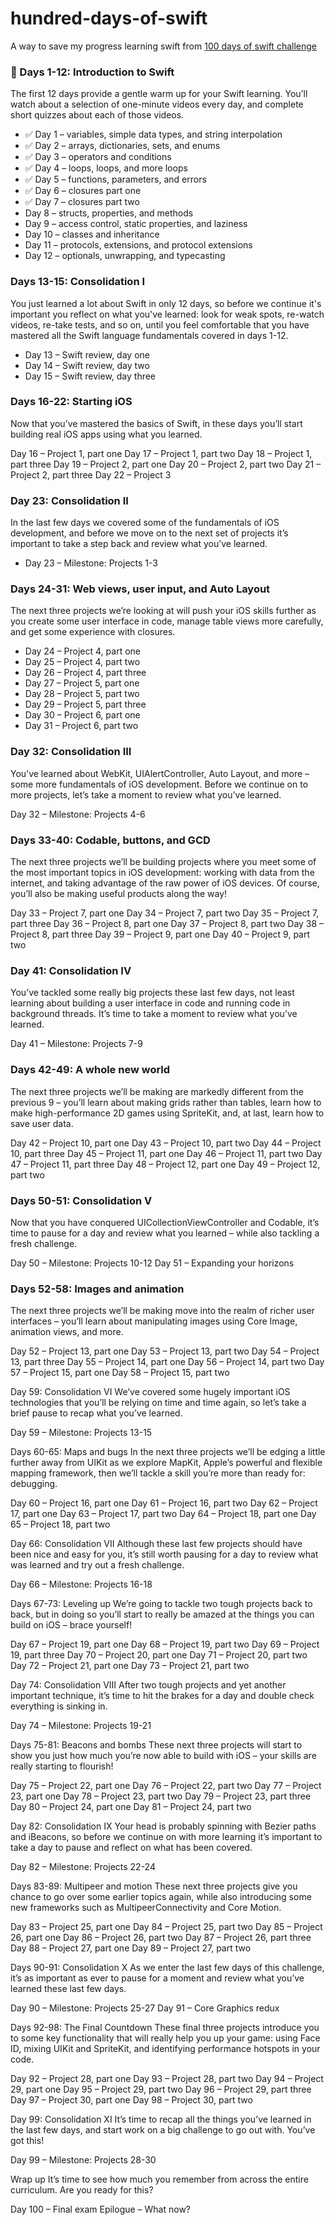 # hundred-days-of-swift
A way to save my progress learning swift from [100 days of swift challenge](https://www.hackingwithswift.com/100/)


### 📝 Days 1-12: Introduction to Swift
The first 12 days provide a gentle warm up for your Swift learning. You’ll watch about a selection of one-minute videos every day, and complete short quizzes about each of those videos.

- ✅ Day 1 – variables, simple data types, and string interpolation
- ✅ Day 2 – arrays, dictionaries, sets, and enums
- ✅ Day 3 – operators and conditions
- ✅ Day 4 – loops, loops, and more loops
- ✅ Day 5 – functions, parameters, and errors
- ✅ Day 6 – closures part one
- ✅ Day 7 – closures part two
- Day 8 – structs, properties, and methods
- Day 9 – access control, static properties, and laziness
- Day 10 – classes and inheritance
- Day 11 – protocols, extensions, and protocol extensions
- Day 12 – optionals, unwrapping, and typecasting
 

### Days 13-15: Consolidation I
You just learned a lot about Swift in only 12 days, so before we continue it's important you reflect on what you've learned: look for weak spots, re-watch videos, re-take tests, and so on, until you feel comfortable that you have mastered all the Swift language fundamentals covered in days 1-12.

- Day 13 – Swift review, day one
- Day 14 – Swift review, day two
- Day 15 – Swift review, day three
 

### Days 16-22: Starting iOS
Now that you’ve mastered the basics of Swift, in these days you’ll start building real iOS apps using what you learned.

Day 16 – Project 1, part one
Day 17 – Project 1, part two
Day 18 – Project 1, part three
Day 19 – Project 2, part one
Day 20 – Project 2, part two
Day 21 – Project 2, part three
Day 22 – Project 3
 

### Day 23: Consolidation II
In the last few days we covered some of the fundamentals of iOS development, and before we move on to the next set of projects it’s important to take a step back and review what you’ve learned.

- Day 23 – Milestone: Projects 1-3
 

### Days 24-31: Web views, user input, and Auto Layout
The next three projects we’re looking at will push your iOS skills further as you create some user interface in code, manage table views more carefully, and get some experience with closures.

- Day 24 – Project 4, part one
- Day 25 – Project 4, part two
- Day 26 – Project 4, part three
- Day 27 – Project 5, part one
- Day 28 – Project 5, part two
- Day 29 – Project 5, part three
- Day 30 – Project 6, part one
- Day 31 – Project 6, part two
 

### Day 32: Consolidation III
You’ve learned about WebKit, UIAlertController, Auto Layout, and more – some more fundamentals of iOS development. Before we continue on to more projects, let’s take a moment to review what you’ve learned.

Day 32 – Milestone: Projects 4-6
 

### Days 33-40: Codable, buttons, and GCD
The next three projects we’ll be building projects where you meet some of the most important topics in iOS development: working with data from the internet, and taking advantage of the raw power of iOS devices. Of course, you’ll also be making useful products along the way!

Day 33 – Project 7, part one
Day 34 – Project 7, part two
Day 35 – Project 7, part three
Day 36 – Project 8, part one
Day 37 – Project 8, part two
Day 38 – Project 8, part three
Day 39 – Project 9, part one
Day 40 – Project 9, part two
 

### Day 41: Consolidation IV
You’ve tackled some really big projects these last few days, not least learning about building a user interface in code and running code in background threads. It’s time to take a moment to review what you’ve learned.

Day 41 – Milestone: Projects 7-9
 

### Days 42-49: A whole new world
The next three projects we’ll be making are markedly different from the previous 9 – you’ll learn about making grids rather than tables, learn how to make high-performance 2D games using SpriteKit, and, at last, learn how to save user data.

Day 42 – Project 10, part one
Day 43 – Project 10, part two
Day 44 – Project 10, part three
Day 45 – Project 11, part one
Day 46 – Project 11, part two
Day 47 – Project 11, part three
Day 48 – Project 12, part one
Day 49 – Project 12, part two
 

### Days 50-51: Consolidation V
Now that you have conquered UICollectionViewController and Codable, it’s time to pause for a day and review what you learned – while also tackling a fresh challenge.

Day 50 – Milestone: Projects 10-12
Day 51 – Expanding your horizons
 

### Days 52-58: Images and animation
The next three projects we’ll be making move into the realm of richer user interfaces – you’ll learn about manipulating images using Core Image, animation views, and more.

Day 52 – Project 13, part one
Day 53 – Project 13, part two
Day 54 – Project 13, part three
Day 55 – Project 14, part one
Day 56 – Project 14, part two
Day 57 – Project 15, part one
Day 58 – Project 15, part two
 

Day 59: Consolidation VI
We’ve covered some hugely important iOS technologies that you’ll be relying on time and time again, so let’s take a brief pause to recap what you’ve learned.

Day 59 – Milestone: Projects 13-15
 

Days 60-65: Maps and bugs
In the next three projects we’ll be edging a little further away from UIKit as we explore MapKit, Apple’s powerful and flexible mapping framework, then we’ll tackle a skill you’re more than ready for: debugging.

Day 60 – Project 16, part one
Day 61 – Project 16, part two
Day 62 – Project 17, part one
Day 63 – Project 17, part two
Day 64 – Project 18, part one
Day 65 – Project 18, part two
 

Day 66: Consolidation VII
Although these last few projects should have been nice and easy for you, it’s still worth pausing for a day to review what was learned and try out a fresh challenge.

Day 66 – Milestone: Projects 16-18
 

Days 67-73: Leveling up
We’re going to tackle two tough projects back to back, but in doing so you’ll start to really be amazed at the things you can build on iOS – brace yourself!

Day 67 – Project 19, part one
Day 68 – Project 19, part two
Day 69 – Project 19, part three
Day 70 – Project 20, part one
Day 71 – Project 20, part two
Day 72 – Project 21, part one
Day 73 – Project 21, part two
 

Day 74: Consolidation VIII
After two tough projects and yet another important technique, it’s time to hit the brakes for a day and double check everything is sinking in.

Day 74 – Milestone: Projects 19-21
 

Days 75-81: Beacons and bombs
These next three projects will start to show you just how much you’re now able to build with iOS – your skills are really starting to flourish!

Day 75 – Project 22, part one
Day 76 – Project 22, part two
Day 77 – Project 23, part one
Day 78 – Project 23, part two
Day 79 – Project 23, part three
Day 80 – Project 24, part one
Day 81 – Project 24, part two
 

Day 82: Consolidation IX
Your head is probably spinning with Bezier paths and iBeacons, so before we continue on with more learning it’s important to take a day to pause and reflect on what has been covered.

Day 82 – Milestone: Projects 22-24
 

Days 83-89: Multipeer and motion
These next three projects give you chance to go over some earlier topics again, while also introducing some new frameworks such as MultipeerConnectivity and Core Motion.

Day 83 – Project 25, part one
Day 84 – Project 25, part two
Day 85 – Project 26, part one
Day 86 – Project 26, part two
Day 87 – Project 26, part three
Day 88 – Project 27, part one
Day 89 – Project 27, part two
 

Days 90-91: Consolidation X
As we enter the last few days of this challenge, it’s as important as ever to pause for a moment and review what you’ve learned these last few days.

Day 90 – Milestone: Projects 25-27
Day 91 – Core Graphics redux
 

Days 92-98: The Final Countdown
These final three projects introduce you to some key functionality that will really help you up your game: using Face ID, mixing UIKit and SpriteKit, and identifying performance hotspots in your code.

Day 92 – Project 28, part one
Day 93 – Project 28, part two
Day 94 – Project 29, part one
Day 95 – Project 29, part two
Day 96 – Project 29, part three
Day 97 – Project 30, part one
Day 98 – Project 30, part two
 

Day 99: Consolidation XI
It’s time to recap all the things you’ve learned in the last few days, and start work on a big challenge to go out with. You’ve got this!

Day 99 – Milestone: Projects 28-30
 

Wrap up
It’s time to see how much you remember from across the entire curriculum. Are you ready for this?

Day 100 – Final exam
Epilogue – What now?

